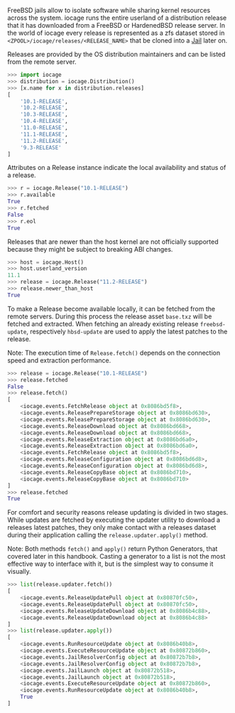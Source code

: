 FreeBSD jails allow to isolate software while sharing kernel resources across the system.
iocage runs the entire userland of a distribution release that it has downloaded from a FreeBSD or HardenedBSD release server.
In the world of iocage every release is represented as a zfs dataset stored in `<ZPOOL>/iocage/releases/<RELEASE_NAME>` that be cloned into a [Jail](#jail) later on.

Releases are provided by the OS distribution maintainers and can be listed from the remote server.

```python
>>> import iocage
>>> distribution = iocage.Distribution()
>>> [x.name for x in distribution.releases]
[
    '10.1-RELEASE',
    '10.2-RELEASE',
    '10.3-RELEASE',
    '10.4-RELEASE',
    '11.0-RELEASE',
    '11.1-RELEASE',
    '11.2-RELEASE',
    '9.3-RELEASE'
]
```

Attributes on a Release instance indicate the local availability and status of a release.

```python
>>> r = iocage.Release("10.1-RELEASE")
>>> r.available
True
>>> r.fetched
False
>>> r.eol
True
```

Releases that are newer than the host kernel are not officially supported because they might be subject to breaking ABI changes.

```python
>>> host = iocage.Host()
>>> host.userland_version
11.1
>>> release = iocage.Release("11.2-RELEASE")
>>> release.newer_than_host
True
```

To make a Release become available locally, it can be fetched from the remote servers.
During this process the release asset `base.txz` will be fetched and extracted.
When fetching an already existing release `freebsd-update`, respectively `hbsd-update` are used to apply the latest patches to the release.

Note: The execution time of `Release.fetch()` depends on the connection speed and extraction performance.

```python
>>> release = iocage.Release("10.1-RELEASE")
>>> release.fetched
False
>>> release.fetch()
[
    <iocage.events.FetchRelease object at 0x8086bd5f8>,
    <iocage.events.ReleasePrepareStorage object at 0x8086bd630>,
    <iocage.events.ReleasePrepareStorage object at 0x8086bd630>,
    <iocage.events.ReleaseDownload object at 0x8086bd668>,
    <iocage.events.ReleaseDownload object at 0x8086bd668>,
    <iocage.events.ReleaseExtraction object at 0x8086bd6a0>,
    <iocage.events.ReleaseExtraction object at 0x8086bd6a0>,
    <iocage.events.FetchRelease object at 0x8086bd5f8>,
    <iocage.events.ReleaseConfiguration object at 0x8086bd6d8>,
    <iocage.events.ReleaseConfiguration object at 0x8086bd6d8>,
    <iocage.events.ReleaseCopyBase object at 0x8086bd710>,
    <iocage.events.ReleaseCopyBase object at 0x8086bd710>
]
>>> release.fetched
True
```
 
For comfort and security reasons release updating is divided in two stages.
While updates are fetched by executing the updater utility to download a releases latest patches, they only make contact with a releases dataset during their application calling the `release.updater.apply()` method.

Note: Both methods `fetch()` and `apply()` return Python Generators, that covered later in this handbook.
Casting a generator to a list is not the most effective way to interface with it, but is the simplest way to consume it visually.

```python
>>> list(release.updater.fetch())
[
    <iocage.events.ReleaseUpdatePull object at 0x80870fc50>,
    <iocage.events.ReleaseUpdatePull object at 0x80870fc50>,
    <iocage.events.ReleaseUpdateDownload object at 0x8086b4c88>,
    <iocage.events.ReleaseUpdateDownload object at 0x8086b4c88>
]
>>> list(release.updater.apply())
[
    <iocage.events.RunResourceUpdate object at 0x8086b40b8>,
    <iocage.events.ExecuteResourceUpdate object at 0x80872b860>,
    <iocage.events.JailResolverConfig object at 0x80872b7b8>,
    <iocage.events.JailResolverConfig object at 0x80872b7b8>,
    <iocage.events.JailLaunch object at 0x80872b518>,
    <iocage.events.JailLaunch object at 0x80872b518>,
    <iocage.events.ExecuteResourceUpdate object at 0x80872b860>,
    <iocage.events.RunResourceUpdate object at 0x8086b40b8>,
    True
]
```